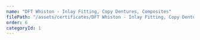 ```yaml
---
name: "DFT Whiston - Inlay Fitting, Copy Dentures, Composites"
filePath: "/assets/certificates/DFT Whiston - Inlay Fitting, Copy Dentures, Composites.pdf"
order: 6
categoryId: 1
---
```

